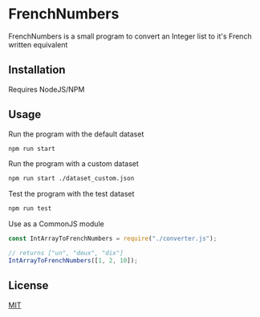 # FrenchNumbers

FrenchNumbers is a small program to convert an Integer list to it's French written equivalent

## Installation

Requires NodeJS/NPM

## Usage

Run the program with the default dataset

```bash
npm run start
```

Run the program with a custom dataset

```bash
npm run start ./dataset_custom.json
```

Test the program with the test dataset

```bash
npm run test
```

Use as a CommonJS module

```js
const IntArrayToFrenchNumbers = require("./converter.js");

// returns ["un", "deux", "dix"]
IntArrayToFrenchNumbers([1, 2, 10]);
```

## License

[MIT](LICENSE)
